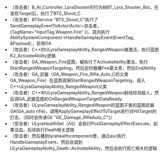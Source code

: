 - （攻击者）B_AI_Controller_LyraShooter的行为树BT_Lyra_Shooter_Bot，在发现Target后，执行了BTS_Shoot_C
- （攻击者）BTService "BTS_Shoot_C"执行了SendGameplayEventToActor(Actor=攻击者，{TagName="InputTag.Weapon.Fire" })，其内执行AbilitySystemComponent->HandleGameplayEvent(EventTag, &Payload);，启用GA
- （攻击者）C++的ULyraGameplayAbility_RangedWeapon被激活，执行蓝图K2_ActivateAbility逻辑
- （攻击者）GA_Weapon_Fire蓝图，被执行了ActivateAbility激活，执行StartRangedWeaponTargeting，然后定时器播Fire蒙太奇，然后EndAbility
- （攻击者）GA_武器（GA_Weapon_Fire_Rifle_Auto_C的父类GA_Weapon_Fire）在蓝图调用StartRangedWeaponTargeting，调入C++ULyraGameplayAbility_RangedWeapon父类
- （攻击者）C++中ULyraGameplayAbility_RangedWeapon射线检测敌人，然后调GA_武器蓝图的OnRangedWeaponTargetDataReady
- （攻击者）ULyraGameplayAbility_RangedWeapon的蓝图子类的蓝图武器GA(GA_auto rifle)，调用ApplyGameplayEffectToTarget进行对HitTarget的打击，（同时会传递GE "GE_Damage_RifleAuto_C"}）
- （受击者）ULyraHealthSet（AS）会执行PostGameplayEffectExecute，如果没血，后续执行Death相关逻辑
- （受击者）然后播到lyrahealthcomponent里，通过asc执行HandleGameplayEvent，然后会调到ULyraGameplayAbility_Death::ActivateAbility，然后会执行死亡相关的逻辑